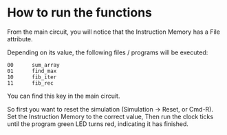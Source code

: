 How to run the functions
========================

From the main circuit, you will notice that the Instruction Memory has a File attribute.

Depending on its value, the following files / programs will be executed:

    00      sum_array
    01      find_max
    10      fib_iter
    11      fib_rec

You can find this key in the main circuit.

So first you want to reset the simulation (Simulation -> Reset, or Cmd-R).
Set the Instruction Memory to the correct value, 
Then run the clock ticks until the program green LED turns red, indicating it has finished.
